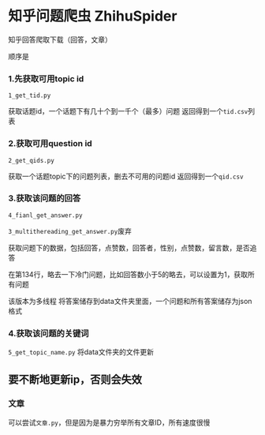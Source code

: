 # 知乎问题爬虫 ZhihuSpider
知乎回答爬取下载（回答，文章）

顺序是

### 1.先获取可用topic id
`1_get_tid.py`

获取话题id，一个话题下有几十个到一千个（最多）问题
返回得到一个`tid.csv`列表

### 2.获取可用question id
`2_get_qids.py`

获取一个话题topic下的问题列表，删去不可用的问题id
返回得到一个`qid.csv`


### 3.获取该问题的回答

`4_fianl_get_answer.py`

`3_multithereading_get_answer.py`废弃

获取问题下的数据，包括回答，点赞数，回答者，性别，点赞数，留言数，是否追答

在第134行，略去一下冷门问题，比如回答数小于5的略去，可以设置为1，获取所有问题

该版本为多线程
将答案储存到data文件夹里面，一个问题和所有答案储存为json格式

### 4.获取该问题的关键词

`5_get_topic_name.py`
将data文件夹的文件更新


## 要不断地更新ip，否则会失效

### 文章
可以尝试`文章.py`，但是因为是暴力穷举所有文章ID，所有速度很慢

